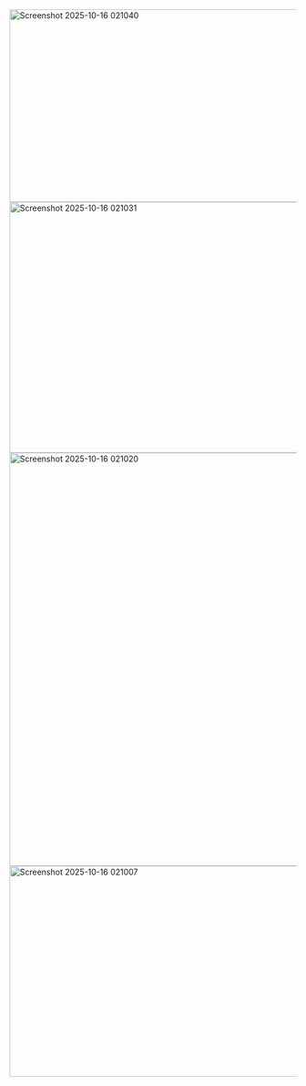 <img width="669" height="338" alt="Screenshot 2025-10-16 021040" src="https://github.com/user-attachments/assets/e6722155-6a05-4e45-99d0-6bbedce510c6" />
<img width="676" height="440" alt="Screenshot 2025-10-16 021031" src="https://github.com/user-attachments/assets/72f2ce1e-30e0-48bd-939f-d6963b79f90e" />
<img width="1919" height="725" alt="Screenshot 2025-10-16 021020" src="https://github.com/user-attachments/assets/43a5a42a-edb5-4b14-979c-b2564695dfad" />
<img width="1919" height="370" alt="Screenshot 2025-10-16 021007" src="https://github.com/user-attachments/assets/af2bc8fc-b18a-4020-9fe2-1533c822549c" />

